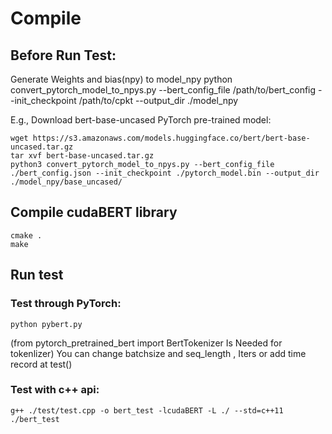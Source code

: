 # Compile

## Before Run Test:

Generate Weights and bias(npy) to model_npy
python convert_pytorch_model_to_npys.py --bert_config_file /path/to/bert_config --init_checkpoint /path/to/cpkt --output_dir ./model_npy

E.g.,
Download bert-base-uncased PyTorch pre-trained model: 
```
wget https://s3.amazonaws.com/models.huggingface.co/bert/bert-base-uncased.tar.gz
tar xvf bert-base-uncased.tar.gz 
python3 convert_pytorch_model_to_npys.py --bert_config_file ./bert_config.json --init_checkpoint ./pytorch_model.bin --output_dir ./model_npy/base_uncased/
```

## Compile cudaBERT library
```
cmake .
make
```
## Run test

### Test through PyTorch:
```
python pybert.py 
```
(from pytorch_pretrained_bert import BertTokenizer Is Needed for tokenlizer)
You can change batchsize and seq_length , Iters or add time record at test()

### Test with c++ api:
```
g++ ./test/test.cpp -o bert_test -lcudaBERT -L ./ --std=c++11
./bert_test
```